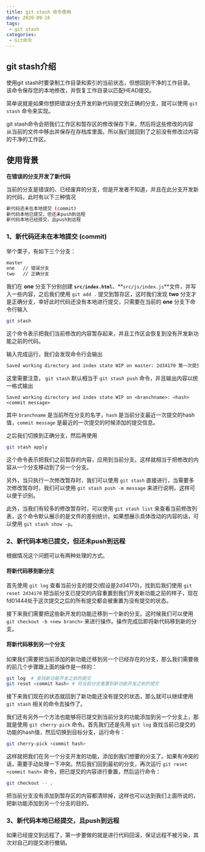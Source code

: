 ```yaml
---
title: git stash 命令使用
date: 2020-09-16
tags:
 - git stash
categories: 
 - Git命令
---
```


## git stash介绍

使用git stash时要录制工作目录和索引的当前状态，但想回到干净的工作目录。该命令保存您的本地修改，并恢复工作目录以匹配HEAD提交。

简单说就是如果你想把错误分支开发的新代码提交到正确的分支，就可以使用 `git stash` 命令来实现。

git stash命令会把我们工作区和暂存区的修改保存下来，然后将这些修改的内容从当前的文件中移出并保存在存档库里面。所以我们就回到了之前没有修改过内容的干净的工作区。

## 使用背景

**在错误的分支开发了新代码**

当前的分支是错误的、已经废弃的分支，但是开发者不知道，并且在此分支开发新的代码，此时有以下三种情况
```bash
新代码还未在本地提交 (commit)
新代码本地已提交，但还未push到远程
新代码本地已经提交，且push到远程
```

### 1、新代码还未在本地提交 (commit)

举个栗子，有如下三个分支：
```bash
master
one   // 错误分支
two   // 正确分支
```
我们在 **one** 分支下分别创建 **`src/index.html`**、**`src/js/index.js`**文件，并写入一些内容，之后我们使用 `git add .` 提交到暂存区，这时我们发现 **two** 分支才是正确分支，幸好此时代码还没有本地进行提交，只需要在当前的 **one** 分支下命令行输入
```bash
git stash
```
这个命令表示把我们当前修改的内容暂存起来，并且工作区会恢复到没有开发新功能之前的代码。

输入完成运行，我们会发现命令行会输出
```bash
Saved working directory and index state WIP on master: 2d34170 第一次提交
```
这里需要注意， `git stash` 默认相当于 `git stash push` 命令，并且输出内容以统一格式输出
```
Saved working directory and index state WIP on <branchname>: <hash> <commit message>
```
其中 `branchname` 是当前所在分支的名字，`hash` 是当前分支最近一次提交的hash值，`commit message` 是最近的一次提交的时候添加的提交信息。

之后我们切换到正确分支，然后再使用
```bash
git stash apply
```
这个命令表示把我们之前暂存的内容，应用到当前分支。这样就相当于把修改的内容从一个分支移动到了另一个分支。

另外，当只执行一次修改暂存时，我们可以使用 `git stash` 直接进行，当需要多次修改暂存时，我们可以使用 `git stash push -m message` 来进行说明，这样可以便于识别。

此外，当我们有较多的修改暂存时，可以使用 `git stash list` 来查看当前修改列表，这个命令默认展示的是文件的差别统计。如果想展示具体改动的内容的话，可以使用 `git stash show -p`。

### 2、新代码本地已提交，但还未push到远程

根据情况这个问题可以有两种处理的方式。

#### **将新代码移到新分支**

首先使用 `git log` 查看当前分支的提交(假设是2d34170)，找到后我们使用 `git reset 2d34170` 把当前分支已提交的内容重置到我们开发新功能之前的样子，现在fd01444处于这次提交之后的所有提交都会被重置为没有提交的状态。

接下来我们需要把这些新开发的功能迁移到一个新的分支。这时候我们可以使用 `git checkout -b <new branch>` 来进行操作。操作完成后即将新代码移到新的分支。

#### **将新代码移到另一个分支**

如果我们需要把当前添加的新功能迁移到另一个已经存在的分支，那么我们需要做的前几个步骤跟上面的操作是一样的：
```bash
git log  # 查找新功能开发之前的提交
git reset <commit hash> # 将当前分支重置到新功能开发之前的提交
```
接下来我们现在的状态就回到了新功能还没有提交的状态，那么就可以继续使用 `git stash` 相关的命令去操作了。

我们还有另外一个方法也能够将已提交到当前分支的功能添加到另一个分支上，那就是使用 `git cherry-pick` 命令。首先我们还是先用 `git log` 查找当前已提交的功能的hash值，然后切换到目标分支，运行命令：
```bash
git cherry-pick <commit hash>
```
这样就把我们在另一个分支开发的功能，添加到我们想要的分支了。如果有冲突的话，需要手动处理一下冲突。然后我们回到最初的分支，再次运行 `git reset <commit hash>` 命令，把已提交的内容进行重置，然后运行命令：
```bash
git checkout -- .
```
把当前分支没有添加到暂存区的内容都清除掉，这样也可以达到我们上面所说的，把新功能添加到另一个分支的目的。

### 3、新代码本地已经提交，且push到远程

如果已经提交到远程了，第一步要做的就是进行代码回滚，保证远程不被污染，其次对自己的提交进行撤销。